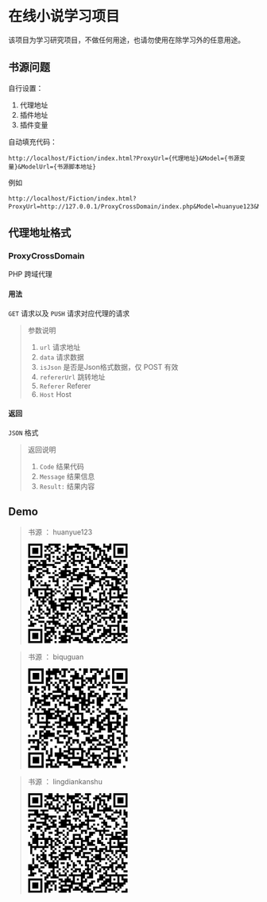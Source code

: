 # 在线小说学习项目

该项目为学习研究项目，不做任何用途，也请勿使用在除学习外的任意用途。

## 书源问题

自行设置：

1.  代理地址
1.  插件地址
1.  插件变量

自动填充代码：

    http://localhost/Fiction/index.html?ProxyUrl={代理地址}&Model={书源变量}&ModelUrl={书源脚本地址}
    
例如

    http://localhost/Fiction/index.html?ProxyUrl=http://127.0.0.1/ProxyCrossDomain/index.php&Model=huanyue123&ModelUrl=http://127.0.0.1/Fiction/JavaScript/model/huanyue123.js
  
   
## 代理地址格式

### ProxyCrossDomain

PHP 跨域代理

#### 用法

`GET` 请求以及 `PUSH` 请求对应代理的请求

> 参数说明
> 1. `url` 请求地址
> 1. `data` 请求数据
> 1. `isJson` 是否是Json格式数据，仅 POST 有效
> 1. `refererUrl` 跳转地址
> 1. `Referer` Referer
> 1. `Host` Host
> 


#### 返回

`JSON` 格式

> 返回说明
> 1. `Code` 结果代码
> 1. `Message` 结果信息
> 1. `Result:` 结果内容


## Demo 

> 书源 ： huanyue123
> 
> [![测试网站](images/Qr_huanyue123.png)](https://fictionpi.kekxv.com/?ProxyUrl=https://proxycrossdomain.kekxv.com/&Model=huanyue123&ModelUrl=https://fictionpi.kekxv.com/JavaScript/model/huanyue123.js)


> 书源 ： biquguan
>
> [![测试网站](images/Qr_biquguan.png)](https://fictionpi.kekxv.com/?ProxyUrl=https://proxycrossdomain.kekxv.com/&Model=biquguan&ModelUrl=https://fictionpi.kekxv.com/JavaScript/model/biquguan.js)


> 书源 ： lingdiankanshu
>
> [![测试网站](images/Qr_lingdiankanshu.png)](https://fictionpi.kekxv.com/?ProxyUrl=https://proxycrossdomain.kekxv.com/&Model=lingdiankanshu&ModelUrl=https://fictionpi.kekxv.com/JavaScript/model/lingdiankanshu.js)